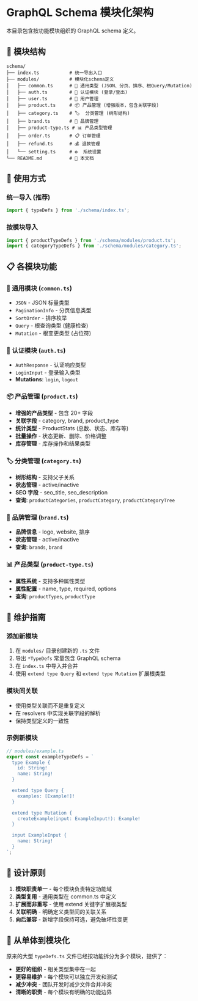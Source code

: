 # GraphQL Schema 模块化架构

本目录包含按功能模块组织的 GraphQL schema 定义。

## 📁 模块结构

```
schema/
├── index.ts           # 统一导出入口
├── modules/           # 模块化schema定义
│   ├── common.ts      # 🔧 通用类型 (JSON、分页、排序、根Query/Mutation)
│   ├── auth.ts        # 🔐 认证模块 (登录/登出)
│   ├── user.ts        # 👥 用户管理
│   ├── product.ts     # 📦 产品管理 (增强版本，包含关联字段)
│   ├── category.ts    # 🏷️  分类管理 (树形结构)
│   ├── brand.ts       # 🏢 品牌管理
│   ├── product-type.ts # 📊 产品类型管理
│   ├── order.ts       # 📋 订单管理
│   ├── refund.ts      # 💰 退款管理
│   └── setting.ts     # ⚙️  系统设置
└── README.md          # 📖 本文档
```

## 🚀 使用方式

### 统一导入 (推荐)
```typescript
import { typeDefs } from './schema/index.ts';
```

### 按模块导入
```typescript
import { productTypeDefs } from './schema/modules/product.ts';
import { categoryTypeDefs } from './schema/modules/category.ts';
```

## 📋 各模块功能

### 🔧 通用模块 (`common.ts`)
- `JSON` - JSON 标量类型
- `PaginationInfo` - 分页信息类型
- `SortOrder` - 排序枚举
- `Query` - 根查询类型 (健康检查)
- `Mutation` - 根变更类型 (占位符)

### 🔐 认证模块 (`auth.ts`)
- `AuthResponse` - 认证响应类型
- `LoginInput` - 登录输入类型
- **Mutations**: `login`, `logout`

### 📦 产品管理 (`product.ts`)
- **增强的产品类型** - 包含 20+ 字段
- **关联字段** - category, brand, product_type
- **统计类型** - ProductStats (总数、状态、库存等)
- **批量操作** - 状态更新、删除、价格调整
- **库存管理** - 库存操作和结果类型

### 🏷️ 分类管理 (`category.ts`)
- **树形结构** - 支持父子关系
- **状态管理** - active/inactive
- **SEO 字段** - seo_title, seo_description
- **查询**: `productCategories`, `productCategory`, `productCategoryTree`

### 🏢 品牌管理 (`brand.ts`)
- **品牌信息** - logo, website, 排序
- **状态管理** - active/inactive
- **查询**: `brands`, `brand`

### 📊 产品类型 (`product-type.ts`)
- **属性系统** - 支持多种属性类型
- **属性配置** - name, type, required, options
- **查询**: `productTypes`, `productType`

## 🔧 维护指南

### 添加新模块
1. 在 `modules/` 目录创建新的 `.ts` 文件
2. 导出 `*TypeDefs` 常量包含 GraphQL schema
3. 在 `index.ts` 中导入并合并
4. 使用 `extend type Query` 和 `extend type Mutation` 扩展根类型

### 模块间关联
- 使用类型关联而不是重复定义
- 在 resolvers 中实现关联字段的解析
- 保持类型定义的一致性

### 示例新模块
```typescript
// modules/example.ts
export const exampleTypeDefs = `
  type Example {
    id: String!
    name: String!
  }

  extend type Query {
    examples: [Example!]!
  }

  extend type Mutation {
    createExample(input: ExampleInput!): Example!
  }

  input ExampleInput {
    name: String!
  }
`;
```

## 🎯 设计原则

1. **模块职责单一** - 每个模块负责特定功能域
2. **类型复用** - 通用类型在 common.ts 中定义
3. **扩展而非重写** - 使用 extend 关键字扩展根类型
4. **关联明确** - 明确定义类型间的关联关系
5. **向后兼容** - 新增字段保持可选，避免破坏性变更

## 🔄 从单体到模块化

原来的大型 `typeDefs.ts` 文件已经按功能拆分为多个模块，提供了：
- **更好的组织** - 相关类型集中在一起
- **更容易维护** - 每个模块可以独立开发和测试
- **减少冲突** - 团队开发时减少文件合并冲突
- **清晰的职责** - 每个模块有明确的功能边界 